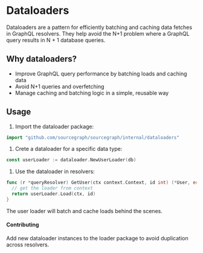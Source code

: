 # Dataloaders

Dataloaders are a pattern for efficiently batching and caching data fetches in GraphQL resolvers. They help avoid the N+1 problem where a GraphQL query results in N + 1 database queries.

## Why dataloaders?

- Improve GraphQL query performance by batching loads and caching data
- Avoid N+1 queries and overfetching
- Manage caching and batching logic in a simple, reusable way

## Usage

1. Import the dataloader package:

```go
import "github.com/sourcegraph/sourcegraph/internal/dataloaders"
```

1. Crete a dataloader for a specific data type:

```go
const userLoader := dataloader.NewUserLoader(db)
```

1. Use the dataloader in resolvers:

```go
func (r *queryResolver) GetUser(ctx context.Context, id int) (*User, error) {
  // get the loader from context
  return userLoader.Load(ctx, id)
}
```

The user loader will batch and cache loads behind the scenes.

#### Contributing

Add new dataloader instances to the loader package to avoid duplication across resolvers.
